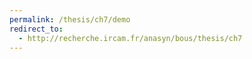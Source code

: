 ```yaml
---
permalink: /thesis/ch7/demo
redirect_to:
  - http://recherche.ircam.fr/anasyn/bous/thesis/ch7
---
```

